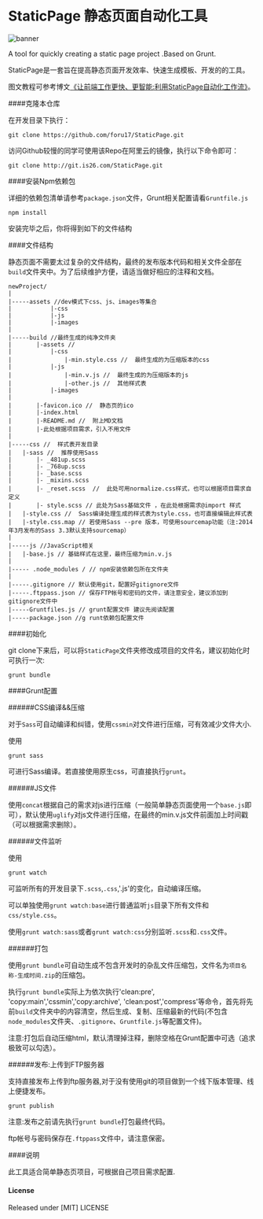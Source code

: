 StaticPage 静态页面自动化工具
==========
![banner](http://file.is26.com/wp-image/2014/03/smart-with-static.jpg)

A tool for quickly creating a static page project .Based on Grunt.

StaticPage是一套旨在提高静态页面开发效率、快速生成模板、开发的的工具。

图文教程可参考博文[《让前端工作更快、更智能:利用StaticPage自动化工作流》](http://luolei.org/2014/03/front-end-dev-with-grunt-staticpage-workflow/)。


####克隆本仓库

在开发目录下执行：

````
git clone https://github.com/foru17/StaticPage.git
````

访问Github较慢的同学可使用该Repo在阿里云的镜像，执行以下命令即可：

````
git clone http://git.is26.com/StaticPage.git
````


####安装Npm依赖包

详细的依赖包清单请参考`package.json`文件，Grunt相关配置请看`Gruntfile.js`

````
npm install
````

安装完毕之后，你将得到如下的文件结构

####文件结构

静态页面不需要太过复杂的文件结构，最终的发布版本代码和相关文件全部在`build`文件夹中。为了后续维护方便，请适当做好相应的注释和文档。

````
newProject/
|
|-----assets //dev模式下css、js、images等集合
|           |-css
|           |-js
|           |-images
|
|-----build //最终生成的纯净文件夹
|       |-assets //
|           |-css
|               |-min.style.css //  最终生成的为压缩版本的css
|           |-js
|               |-min.v.js //  最终生成的为压缩版本的js
|               |-other.js //  其他样式表
|           |-images
|
|       |-favicon.ico //  静态页的ico
|       |-index.html
|       |-README.md //  附上MD文档
|       |-此处根据项目需求，引入不用文件
|
|-----css //  样式表开发目录
|   |-sass //  推荐使用Sass
|       |- _481up.scss
|       |- _768up.scss
|       |- _base.scss
|       |- _mixins.scss
|       |- _reset.scss  //  此处可用normalize.css样式，也可以根据项目需求自定义
|       |- style.scss // 此处为Sass基础文件 ，在此处根据需求@import 样式
|   |-style.css //  Sass编译处理生成的样式表为style.css，也可直接编辑此样式表
|   |-style.css.map // 若使用Sass --pre 版本，可使用sourcemap功能（注:2014年3月发布的Sass 3.3默认支持sourcemap）
|
|-----js //JavaScript相关
|   |-base.js // 基础样式在这里，最终压缩为min.v.js
|
|----- .node_modules / // npm安装依赖包所在文件夹
|
|-----.gitignore // 默认使用git，配置好gitignore文件
|-----.ftppass.json // 保存FTP帐号和密码的文件，请注意安全，建议添加到gitignore文件中
|-----Gruntfiles.js // grunt配置文件 建议先阅读配置
|-----package.json //g runt依赖包配置文件

````

####初始化

git clone下来后，可以将`StaticPage`文件夹修改成项目的文件名，建议初始化时可执行一次:

````
grunt bundle
````

####Grunt配置

######CSS编译&&压缩

对于`Sass`可自动编译和纠错，使用`cssmin`对文件进行压缩，可有效减少文件大小.

使用

````
grunt sass
````

可进行Sass编译。若直接使用原生css，可直接执行`grunt`。

######JS文件

使用`concat`根据自己的需求对js进行压缩（一般简单静态页面使用一个`base.js`即可），默认使用`uglify`对js文件进行压缩，在最终的min.v.js文件前面加上时间戳（可以根据需求删除）。

######文件监听

使用

````
grunt watch
````
可监听所有的开发目录下`.scss`,`.css`,'.js'的变化，自动编译压缩。

可以单独使用`grunt watch:base`进行普通监听`js`目录下所有文件和`css/style.css`。

使用`grunt watch:sass`或者`grunt watch:css`分别监听`.scss`和`.css`文件。

######打包

使用`grunt bundle`可自动生成不包含开发时的杂乱文件压缩包，文件名为`项目名称-生成时间.zip`的压缩包。

执行`grunt bundle`实际上为依次执行'clean:pre', 'copy:main','cssmin','copy:archive', 'clean:post','compress'等命令，首先将先前`build`文件夹中的内容清空，然后生成、复制、压缩最新的代码(不包含`node_modules`文件夹、`.gitignore`、`Gruntfile.js`等配置文件)。

注意:打包后自动压缩html，默认清理掉注释，删除空格在Grunt配置中可选（追求极致可以勾选）。


######发布:上传到FTP服务器

支持直接发布上传到ftp服务器,对于没有使用git的项目做到一个线下版本管理、线上便捷发布。
```
grunt publish
```
注意:发布之前请先执行`grunt bundle`打包最终代码。

ftp帐号与密码保存在`.ftppass`文件中，请注意保密。

####说明

此工具适合简单静态页项目，可根据自己项目需求配置.

#### License

Released under [MIT] LICENSE



